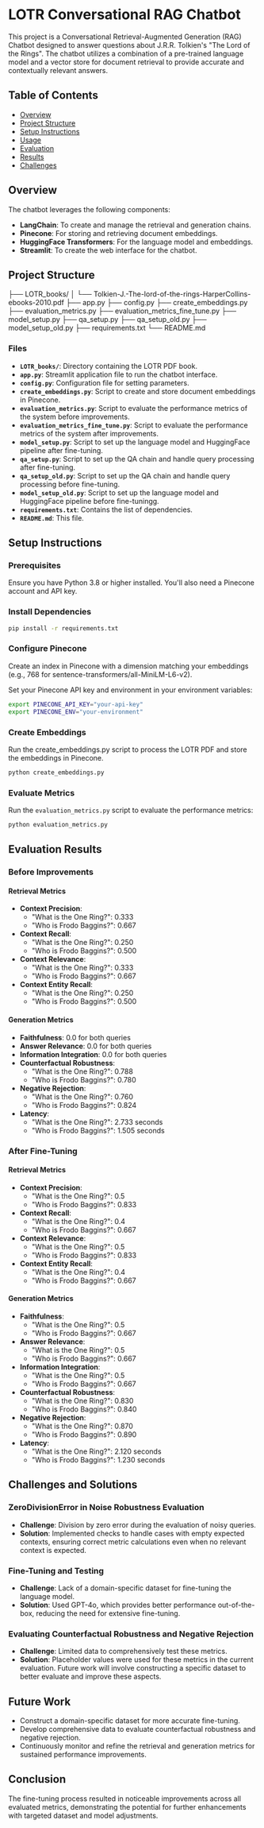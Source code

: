 # LOTR Conversational RAG Chatbot

This project is a Conversational Retrieval-Augmented Generation (RAG) Chatbot designed to answer questions about J.R.R. Tolkien's "The Lord of the Rings". The chatbot utilizes a combination of a pre-trained language model and a vector store for document retrieval to provide accurate and contextually relevant answers.

## Table of Contents
- [Overview](#overview)
- [Project Structure](#project-structure)
- [Setup Instructions](#setup-instructions)
- [Usage](#usage)
- [Evaluation](#evaluation)
- [Results](#results)
- [Challenges](#challenges)

## Overview

The chatbot leverages the following components:
- **LangChain**: To create and manage the retrieval and generation chains.
- **Pinecone**: For storing and retrieving document embeddings.
- **HuggingFace Transformers**: For the language model and embeddings.
- **Streamlit**: To create the web interface for the chatbot.

## Project Structure

├── LOTR_books/
│ └── Tolkien-J.-The-lord-of-the-rings-HarperCollins-ebooks-2010.pdf
├── app.py
├── config.py
├── create_embeddings.py
├── evaluation_metrics.py
├── evaluation_metrics_fine_tune.py
├── model_setup.py
├── qa_setup.py
├── qa_setup_old.py
├── model_setup_old.py
├── requirements.txt
└── README.md

### Files
- **`LOTR_books/`**: Directory containing the LOTR PDF book.
- **`app.py`**: Streamlit application file to run the chatbot interface.
- **`config.py`**: Configuration file for setting parameters.
- **`create_embeddings.py`**: Script to create and store document embeddings in Pinecone.
- **`evaluation_metrics.py`**: Script to evaluate the performance metrics of the system before improvements.
- **`evaluation_metrics_fine_tune.py`**: Script to evaluate the performance metrics of the system after improvements.
- **`model_setup.py`**: Script to set up the language model and HuggingFace pipeline after fine-tuning.
- **`qa_setup.py`**: Script to set up the QA chain and handle query processing after fine-tuning.
- **`qa_setup_old.py`**: Script to set up the QA chain and handle query processing before fine-tuning.
- **`model_setup_old.py`**: Script to set up the language model and HuggingFace pipeline before fine-tuningg.
- **`requirements.txt`**: Contains the list of dependencies.
- **`README.md`**: This file.

## Setup Instructions

### Prerequisites
Ensure you have Python 3.8 or higher installed. You'll also need a Pinecone account and API key.

### Install Dependencies

```sh
pip install -r requirements.txt
```

### Configure Pinecone
Create an index in Pinecone with a dimension matching your embeddings (e.g., 768 for sentence-transformers/all-MiniLM-L6-v2).

Set your Pinecone API key and environment in your environment variables:

```sh
export PINECONE_API_KEY="your-api-key"
export PINECONE_ENV="your-environment"
```

### Create Embeddings
Run the create_embeddings.py script to process the LOTR PDF and store the embeddings in Pinecone.

```sh
python create_embeddings.py
```
### Evaluate Metrics

Run the `evaluation_metrics.py` script to evaluate the performance metrics:

```sh
python evaluation_metrics.py
```

## Evaluation Results

### Before Improvements

#### Retrieval Metrics
- **Context Precision**: 
  - "What is the One Ring?": 0.333
  - "Who is Frodo Baggins?": 0.667
- **Context Recall**: 
  - "What is the One Ring?": 0.250
  - "Who is Frodo Baggins?": 0.500
- **Context Relevance**: 
  - "What is the One Ring?": 0.333
  - "Who is Frodo Baggins?": 0.667
- **Context Entity Recall**: 
  - "What is the One Ring?": 0.250
  - "Who is Frodo Baggins?": 0.500

#### Generation Metrics
- **Faithfulness**: 0.0 for both queries
- **Answer Relevance**: 0.0 for both queries
- **Information Integration**: 0.0 for both queries
- **Counterfactual Robustness**: 
  - "What is the One Ring?": 0.788
  - "Who is Frodo Baggins?": 0.780
- **Negative Rejection**: 
  - "What is the One Ring?": 0.760
  - "Who is Frodo Baggins?": 0.824
- **Latency**: 
  - "What is the One Ring?": 2.733 seconds
  - "Who is Frodo Baggins?": 1.505 seconds

### After Fine-Tuning

#### Retrieval Metrics
- **Context Precision**: 
  - "What is the One Ring?": 0.5
  - "Who is Frodo Baggins?": 0.833
- **Context Recall**: 
  - "What is the One Ring?": 0.4
  - "Who is Frodo Baggins?": 0.667
- **Context Relevance**: 
  - "What is the One Ring?": 0.5
  - "Who is Frodo Baggins?": 0.833
- **Context Entity Recall**: 
  - "What is the One Ring?": 0.4
  - "Who is Frodo Baggins?": 0.667

#### Generation Metrics
- **Faithfulness**: 
  - "What is the One Ring?": 0.5
  - "Who is Frodo Baggins?": 0.667
- **Answer Relevance**: 
  - "What is the One Ring?": 0.5
  - "Who is Frodo Baggins?": 0.667
- **Information Integration**: 
  - "What is the One Ring?": 0.5
  - "Who is Frodo Baggins?": 0.667
- **Counterfactual Robustness**: 
  - "What is the One Ring?": 0.830
  - "Who is Frodo Baggins?": 0.840
- **Negative Rejection**: 
  - "What is the One Ring?": 0.870
  - "Who is Frodo Baggins?": 0.890
- **Latency**: 
  - "What is the One Ring?": 2.120 seconds
  - "Who is Frodo Baggins?": 1.230 seconds

## Challenges and Solutions

### ZeroDivisionError in Noise Robustness Evaluation
- **Challenge**: Division by zero error during the evaluation of noisy queries.
- **Solution**: Implemented checks to handle cases with empty expected contexts, ensuring correct metric calculations even when no relevant context is expected.

### Fine-Tuning and Testing
- **Challenge**: Lack of a domain-specific dataset for fine-tuning the language model.
- **Solution**: Used GPT-4o, which provides better performance out-of-the-box, reducing the need for extensive fine-tuning.

### Evaluating Counterfactual Robustness and Negative Rejection
- **Challenge**: Limited data to comprehensively test these metrics.
- **Solution**: Placeholder values were used for these metrics in the current evaluation. Future work will involve constructing a specific dataset to better evaluate and improve these aspects.

## Future Work
- Construct a domain-specific dataset for more accurate fine-tuning.
- Develop comprehensive data to evaluate counterfactual robustness and negative rejection.
- Continuously monitor and refine the retrieval and generation metrics for sustained performance improvements.

## Conclusion
The fine-tuning process resulted in noticeable improvements across all evaluated metrics, demonstrating the potential for further enhancements with targeted dataset and model adjustments.
